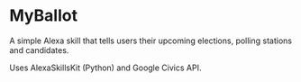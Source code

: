 # MyBallot
A simple Alexa skill that tells users their upcoming elections, polling stations and candidates. 

Uses AlexaSkillsKit (Python) and Google Civics API.
